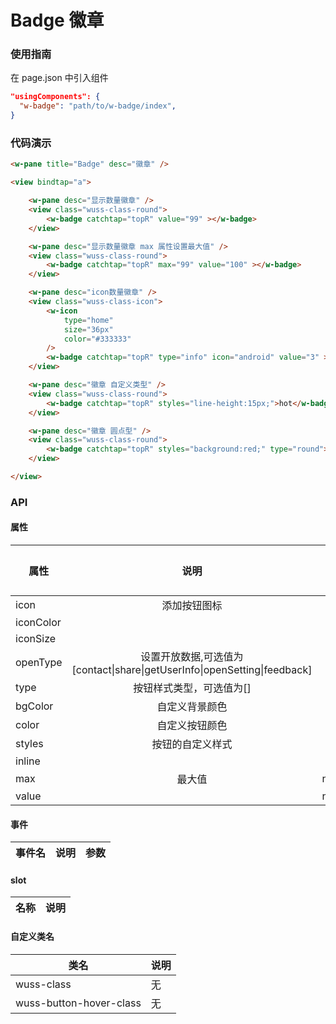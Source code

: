 # Badge 徽章

### 使用指南

在 page.json 中引入组件

```json
"usingComponents": {
  "w-badge": "path/to/w-badge/index",
}
```

### 代码演示

```html
<w-pane title="Badge" desc="徽章" />

<view bindtap="a">

	<w-pane desc="显示数量徽章" />
	<view class="wuss-class-round">
		<w-badge catchtap="topR" value="99" ></w-badge>
	</view>

	<w-pane desc="显示数量徽章 max 属性设置最大值" />
	<view class="wuss-class-round">
		<w-badge catchtap="topR" max="99" value="100" ></w-badge>
	</view>

	<w-pane desc="icon数量徽章" />
	<view class="wuss-class-icon">
		<w-icon
			type="home"
			size="36px"
			color="#333333"
		/>
		<w-badge catchtap="topR" type="info" icon="android" value="3" ></w-badge>
	</view>

	<w-pane desc="徽章 自定义类型" />
	<view class="wuss-class-round">
		<w-badge catchtap="topR" styles="line-height:15px;">hot</w-badge>
	</view>

	<w-pane desc="徽章 圆点型" />
	<view class="wuss-class-round">
		<w-badge catchtap="topR" styles="background:red;" type="round"></w-badge>
	</view>

</view>
```

### API

#### 属性

| 属性      |                                   说明                                    |     类型      | 默认值 |
| --------- | :-----------------------------------------------------------------------: | :-----------: | -----: |
| icon      |                               添加按钮图标                                |    string     |      - |
| iconColor |                                                                           |    string     |      - |
| iconSize  |                                                                           |    string     |      - |
| openType  | 设置开放数据,可选值为[contact\|share\|getUserInfo\|openSetting\|feedback] |    string     |      - |
| type      |                         按钮样式类型，可选值为[]                          |    string     |      - |
| bgColor   |                              自定义背景颜色                               |    string     |      - |
| color     |                              自定义按钮颜色                               |    string     |      - |
| styles    |                             按钮的自定义样式                              |    string     |      - |
| inline    |                                                                           |    boolean    |      - |
| max       |                                  最大值                                   | number,string |      - |
| value     |                                                                           | number,string |      - |

#### 事件

| 事件名 | 说明 | 参数 |
| ------ | ---- | ---- |


#### slot

| 名称 | 说明 |
| ---- | ---- |


#### 自定义类名

| 类名                    | 说明 |
| ----------------------- | ---- |
| wuss-class              | 无   |
| wuss-button-hover-class | 无   |

